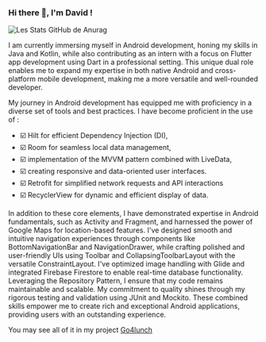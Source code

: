 ### Hi there 👋, I'm David !

![Les Stats GitHub de Anurag](https://github-readme-stats.vercel.app/api?username=davidvgn&show_icons=true&theme=radical)

I am currently immersing myself in Android development, honing my skills in Java and Kotlin, while also contributing as an intern with a focus on Flutter app development using Dart in a professional setting. This unique dual role enables me to expand my expertise in both native Android and cross-platform mobile development, making me a more versatile and well-rounded developer.

My journey in Android development has equipped me with proficiency in a diverse set of tools and best practices. I have become proficient in the use of  :

- ☑️ Hilt for efficient Dependency Injection (DI),
- ☑️ Room for seamless local data management,
- ☑️ implementation of the MVVM pattern combined with LiveData,
- ☑️ creating responsive and data-oriented user interfaces.
- ☑️ Retrofit for simplified network requests and API interactions
- ☑️ RecyclerView for dynamic and efficient display of data.

In addition to these core elements, I have demonstrated expertise in Android fundamentals, such as Activity and Fragment, and harnessed the power of Google Maps for location-based features. I've designed smooth and intuitive navigation experiences through components like BottomNavigationBar and NavigationDrawer, while crafting polished and user-friendly UIs using Toolbar and CollapsingToolbarLayout with the versatile ConstraintLayout. I've optimized image handling with Glide and integrated Firebase Firestore to enable real-time database functionality. Leveraging the Repository Pattern, I ensure that my code remains maintainable and scalable. My commitment to quality shines through my rigorous testing and validation using JUnit and Mockito. These combined skills empower me to create rich and exceptional Android applications, providing users with an outstanding experience.

You may see all of it in my project [Go4lunch](https://github.com/Davidvgn/go4lunch)


<!--
**Davidvgn/Davidvgn** is a ✨ _special_ ✨ repository because its `README.md` (this file) appears on your GitHub profile.

Here are some ideas to get you started:

- 🔭 I’m currently working on ...
- 🌱 I’m currently learning ...
- 👯 I’m looking to collaborate on ...
- 🤔 I’m looking for help with ...
- 💬 Ask me about ...
- 📫 How to reach me: ...
- 😄 Pronouns: ...
- ⚡ Fun fact: ...
-->
